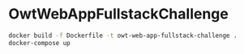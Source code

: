 # OwtWebAppFullstackChallenge


```bash
docker build -f Dockerfile -t owt-web-app-fullstack-challenge .
docker-compose up
```

